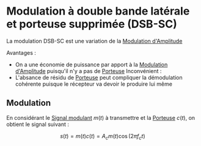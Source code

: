 # Modulation à double bande latérale et porteuse supprimée (DSB-SC)

La modulation DSB-SC est une variation de la [Modulation d'Amplitude](Modulation%20d'Amplitude.md)

Avantages :
- On a une économie de puissance par apport à la [Modulation d'Amplitude](Modulation%20d'Amplitude.md) puisqu'il n'y a pas de [Porteuse](Porteuse.md)
Inconvénient :
- L'absance de résidu de [Porteuse](Porteuse.md) peut compliquer la démodulation cohérente puisque le récepteur va devoir le produire lui même

## Modulation

En considérant le [Signal modulant](Signal%20modulant.md) $m(t)$ à transmettre et la [Porteuse](Porteuse.md) $c(t)$, on obtient le signal suivant :

$$s(t) = m(t)c(t) = A_cm(t)\cos{(2\pi f_ct)}$$